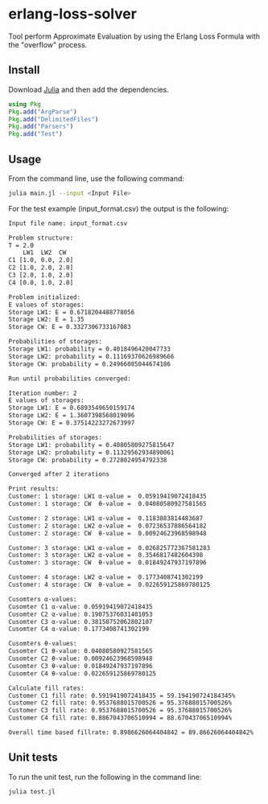 # erlang-loss-solver
Tool perform Approximate Evaluation by using the Erlang Loss Formula with the "overflow" process.

## Install

Download [Julia](https://julialang.org/downloads/) and then add the dependencies.

```julia
using Pkg
Pkg.add("ArgParse")
Pkg.add("DelimitedFiles")
Pkg.add("Parsers")
Pkg.add("Test")
```

## Usage

From the command line, use the following command:

```bash
julia main.jl --input <Input File>
```

For the test example (input\_format.csv) the output is the following:

```bash
Input file name: input_format.csv

Problem structure:
T = 2.0
    LW1  LW2  CW   
C1 [1.0, 0.0, 2.0]
C2 [1.0, 2.0, 2.0]
C3 [2.0, 1.0, 2.0]
C4 [0.0, 1.0, 2.0]

Problem initialized:
E values of storages:
Storage LW1: E = 0.6718204488778056
Storage LW2: E = 1.35
Storage CW: E = 0.3327306733167083

Probabilities of storages:
Storage LW1: probability = 0.4018496420047733
Storage LW2: probability = 0.11169370626989666
Storage CW: probability = 0.24966085044674186

Run until probabilities converged:

Iteration number: 2
E values of storages:
Storage LW1: E = 0.6893549650159174
Storage LW2: E = 1.3607398568019096
Storage CW: E = 0.37514223272673997

Probabilities of storages:
Storage LW1: probability = 0.40805809275815647
Storage LW2: probability = 0.11329562934890061
Storage CW: probability = 0.2728024954792338

Converged after 2 iterations

Print results:
Customer: 1 storage: LW1 α-value =  0.05919419072418435
Customer: 1 storage: CW  θ-value =  0.04080580927581565

Customer: 2 storage: LW1 α-value =  0.1183883814483687
Customer: 2 storage: LW2 α-value =  0.07236537886564182
Customer: 2 storage: CW  θ-value =  0.00924623968598948

Customer: 3 storage: LW1 α-value =  0.026825772367581283
Customer: 3 storage: LW2 α-value =  0.3546817482604398
Customer: 3 storage: CW  θ-value =  0.01849247937197896

Customer: 4 storage: LW2 α-value =  0.1773408741302199
Customer: 4 storage: CW  θ-value =  0.022659125869780125

Cusomters α-values:
Cusomter C1 α-value: 0.05919419072418435
Cusomter C2 α-value: 0.19075376031401053
Cusomter C3 α-value: 0.38150752062802107
Cusomter C4 α-value: 0.1773408741302199

Cusomters θ-values:
Cusomter C1 θ-value: 0.04080580927581565
Cusomter C2 θ-value: 0.00924623968598948
Cusomter C3 θ-value: 0.01849247937197896
Cusomter C4 θ-value: 0.022659125869780125

Calculate fill rates:
Customer C1 fill rate: 0.5919419072418435 = 59.194190724184345%
Customer C2 fill rate: 0.9537688015700526 = 95.37688015700526%
Customer C3 fill rate: 0.9537688015700526 = 95.37688015700526%
Customer C4 fill rate: 0.8867043706510994 = 88.67043706510994%

Overall time based fillrate: 0.8986626064404842 = 89.86626064404842%
```

## Unit tests

To run the unit test, run the following in the command line:

```bash
julia test.jl
```

